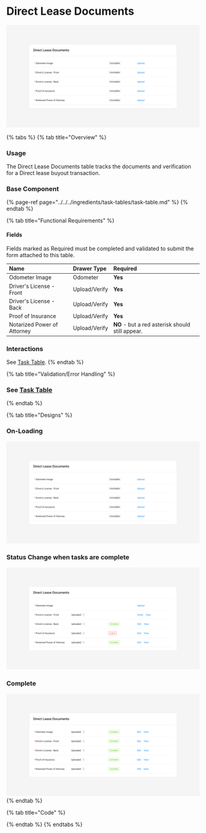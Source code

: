 # Direct Lease Documents

![](../../../.gitbook/assets/direct-lease-documents-onload%20%281%29.png)

{% tabs %}
{% tab title="Overview" %}
### Usage

The Direct Lease Documents table tracks the documents and verification for a Direct lease buyout transaction.

### Base Component

{% page-ref page="../../../ingredients/task-tables/task-table.md" %}
{% endtab %}

{% tab title="Functional Requirements" %}
#### Fields

Fields marked as Required must be completed and validated to submit the form attached to this table.

| Name | Drawer Type | Required |
| :--- | :--- | :--- |
| Odometer Image | Odometer | **Yes** |
| Driver's License - Front | Upload/Verify | **Yes** |
| Driver's License - Back | Upload/Verify | **Yes** |
| Proof of Insurance | Upload/Verify | **Yes** |
| Notarized Power of Attorney | Upload/Verify | **NO** - but a red asterisk should still appear.  |

### Interactions

See [Task Table](../../../ingredients/task-tables/task-table.md).
{% endtab %}

{% tab title="Validation/Error Handling" %}
### See [Task Table](../../../ingredients/task-tables/task-table.md)
{% endtab %}

{% tab title="Designs" %}
### On-Loading

![](../../../.gitbook/assets/direct-lease-documents-onload%20%282%29.png)

### Status Change when tasks are complete

![](../../../.gitbook/assets/direct-lease-documents-status-change.png)

### Complete

![](../../../.gitbook/assets/direct-lease-documents-complete%20%281%29.png)
{% endtab %}

{% tab title="Code" %}

{% endtab %}
{% endtabs %}





